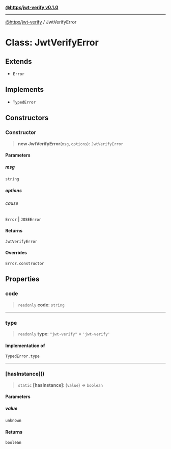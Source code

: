 [**@httpx/jwt-verify v0.1.0**](../README.md)

***

[@httpx/jwt-verify](../README.md) / JwtVerifyError

# Class: JwtVerifyError

## Extends

- `Error`

## Implements

- `TypedError`

## Constructors

### Constructor

> **new JwtVerifyError**(`msg`, `options`): `JwtVerifyError`

#### Parameters

##### msg

`string`

##### options

###### cause

`Error` \| `JOSEError`

#### Returns

`JwtVerifyError`

#### Overrides

`Error.constructor`

## Properties

### code

> `readonly` **code**: `string`

***

### type

> `readonly` **type**: `"jwt-verify"` = `'jwt-verify'`

#### Implementation of

`TypedError.type`

***

### \[hasInstance\]()

> `static` **\[hasInstance\]**: (`value`) => `boolean`

#### Parameters

##### value

`unknown`

#### Returns

`boolean`
